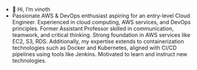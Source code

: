 - 👋 Hi, I’m vinoth
- Passionate AWS & DevOps enthusiast aspiring for an entry-level Cloud Engineer. Experienced in cloud computing, AWS services, and DevOps principles. Former Assistant Professor skilled in communication, teamwork, and critical thinking. Strong foundation in AWS services like EC2, S3, RDS. Additionally, my expertise extends to containerization technologies such as Docker and Kubernetes, aligned with CI/CD pipelines using tools like Jenkins. Motivated to learn and instruct new technologies.

<!---
vinothraj06/vinothraj06 is a ✨ special ✨ repository because its `README.md` (this file) appears on your GitHub profile.
You can click the Preview link to take a look at your changes.
--->
